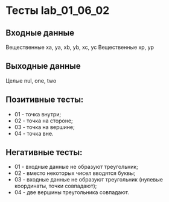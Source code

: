 # Тесты lab_01_06_02

## Входные данные
Вещественные xa, ya, xb, yb, xc, yc
Вещественные xp, yp

## Выходные данные
Целые nul, one, two

## Позитивные тесты:
- 01 - точка внутри;
- 02 - точка на стороне;
- 03 - точка на вершине;
- 04 - точка вне.

## Негативные тесты:
- 01 - входные данные не образуют треугольник;
- 02 - вместо некоторых чисел вводятся буквы;
- 03 - входные данные не образуют треугольник (нулевые координаты, точки совпадают);
- 04 - две вершины треугольника совпадают.